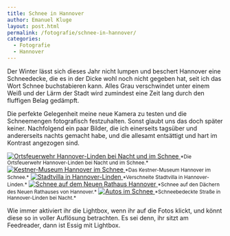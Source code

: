 ```yaml
---
title: Schnee in Hannover
author: Emanuel Kluge
layout: post.html
permalink: /fotografie/schnee-in-hannover/
categories:
  - Fotografie
  - Hannover
---
```


Der Winter lässt sich dieses Jahr nicht lumpen und beschert Hannover eine Schneedecke, die es in der Dicke wohl noch nicht gegeben hat, seit ich das Wort Schnee buchstabieren kann. Alles Grau verschwindet unter einem Weiß und der Lärm der Stadt wird zumindest eine Zeit lang durch den fluffigen Belag gedämpft.

Die perfekte Gelegenheit meine neue Kamera zu testen und die Schneemengen fotografisch festzuhalten. Sonst glaubt uns das doch später keiner. Nachfolgend ein paar Bilder, die ich einerseits tagsüber und andererseits nachts gemacht habe, und die allesamt entsättigt und hart im Kontrast angezogen sind.

<a href="{{ site.cdnurl }}wp-content/uploads/2010/01/ortsfeuerwehr-hannover-linden.jpg" rel="lightbox">
  <noscript data-src="/wp-content/uploads/2010/01/ortsfeuerwehr-hannover-linden-480x318.jpg" data-alt="Ortsfeuerwehr Hannover-Linden bei Nacht und im Schnee">
<img src="/wp-content/uploads/2010/01/ortsfeuerwehr-hannover-linden-480x318.jpg" alt="Ortsfeuerwehr Hannover-Linden bei Nacht und im Schnee">
</noscript>
</a>  
<small>*Die Ortsfeuerwehr Hannover-Linden bei Nacht und im Schnee.*</small>

<a href="{{ site.cdnurl }}wp-content/uploads/2010/01/kestner-museum-hannover.jpg" rel="lightbox">
  <noscript data-src="/wp-content/uploads/2010/01/kestner-museum-hannover-480x318.jpg" data-alt="Kestner-Museum Hannover im Schnee">
<img src="/wp-content/uploads/2010/01/kestner-museum-hannover-480x318.jpg" alt="Kestner-Museum Hannover im Schnee">
</noscript></a>  
<small>*Das Kestner-Museum Hannover im Schnee.*</small>

<a href="{{ site.cdnurl }}wp-content/uploads/2010/01/stadtvilla-in-hannover-linden.jpg" rel="lightbox">
  <noscript data-src="/wp-content/uploads/2010/01/stadtvilla-in-hannover-linden-480x318.jpg" data-alt="Stadtvilla in Hannover-Linden">
<img src="/wp-content/uploads/2010/01/stadtvilla-in-hannover-linden-480x318.jpg" alt="Stadtvilla in Hannover-Linden">
</noscript></a>  
<small>*Verschneite Stadtvilla in Hannover-Linden.*</small>

<a href="{{ site.cdnurl }}wp-content/uploads/2010/01/schnee-auf-dem-neuen-rathaus-hannover.jpg" rel="lightbox">
  <noscript data-src="/wp-content/uploads/2010/01/schnee-auf-dem-neuen-rathaus-hannover-480x318.jpg" data-alt="Schnee auf dem Neuen Rathaus Hannover">
<img src="/wp-content/uploads/2010/01/schnee-auf-dem-neuen-rathaus-hannover-480x318.jpg" alt="Schnee auf dem Neuen Rathaus Hannover">
</noscript></a>  
<small>*Schnee auf den Dächern des Neuen Rathauses von Hannover.*</small>

<a href="{{ site.cdnurl }}wp-content/uploads/2010/01/autos-im-schnee.jpg" rel="lightbox">
  <noscript data-src="/wp-content/uploads/2010/01/autos-im-schnee-480x318.jpg" data-alt="Autos im Schnee">
<img src="/wp-content/uploads/2010/01/autos-im-schnee-480x318.jpg" alt="Autos im Schnee">
</noscript>
</a>  
<small>*Schneebedeckte Straße in Hannover-Linden bei Nacht.*</small>

Wie immer aktiviert ihr die Lightbox, wenn ihr auf die Fotos klickt, und könnt diese so in voller Auflösung betrachten. Es sei denn, ihr sitzt am Feedreader, dann ist Essig mit Lightbox.
